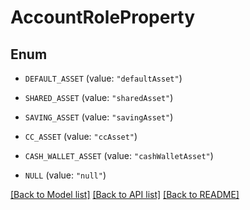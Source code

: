 # AccountRoleProperty

## Enum


* `DEFAULT_ASSET` (value: `"defaultAsset"`)

* `SHARED_ASSET` (value: `"sharedAsset"`)

* `SAVING_ASSET` (value: `"savingAsset"`)

* `CC_ASSET` (value: `"ccAsset"`)

* `CASH_WALLET_ASSET` (value: `"cashWalletAsset"`)

* `NULL` (value: `"null"`)


[[Back to Model list]](../README.md#documentation-for-models) [[Back to API list]](../README.md#documentation-for-api-endpoints) [[Back to README]](../README.md)


